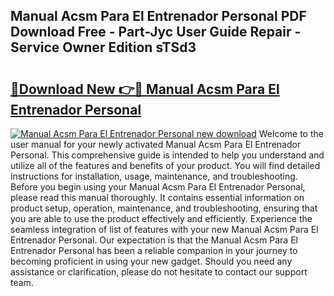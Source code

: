 ## Manual Acsm Para El Entrenador Personal PDF Download Free - Part-Jyc User Guide Repair - Service Owner Edition sTSd3

# <h2><a href="http://bc31978.oget.top/?id=Manual+Acsm+Para+El+Entrenador+Personal">🔗Download New 👉🔴 Manual Acsm Para El Entrenador Personal</a></h2>

[![Manual Acsm Para El Entrenador Personal new download](https://i.imgur.com/5g1atiW.png)](http://bc31978.oget.top/?id=Manual+Acsm+Para+El+Entrenador+Personal)
Welcome to the user manual for your newly activated Manual Acsm Para El Entrenador Personal. This comprehensive guide is intended to help you understand and utilize all of the features and benefits of your product. You will find detailed instructions for installation, usage, maintenance, and troubleshooting. Before you begin using your Manual Acsm Para El Entrenador Personal, please read this manual thoroughly. It contains essential information on product setup, operation, maintenance, and troubleshooting, ensuring that you are able to use the product effectively and efficiently. Experience the seamless integration of list of features with your new Manual Acsm Para El Entrenador Personal. Our expectation is that the Manual Acsm Para El Entrenador Personal has been a reliable companion in your journey to becoming proficient in using your new gadget. Should you need any assistance or clarification, please do not hesitate to contact our support team.
